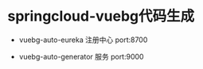 # springcloud-vuebg代码生成

- vuebg-auto-eureka 注册中心
    port:8700
    
    
- vuebg-auto-generator 服务
    port:9000
    
